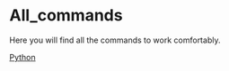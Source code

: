 # All_commands
Here you will find all the commands to work comfortably.

[Python](./python/readme.md)
